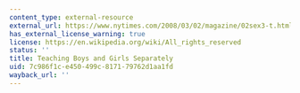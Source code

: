 ```yaml
---
content_type: external-resource
external_url: https://www.nytimes.com/2008/03/02/magazine/02sex3-t.html?_r=1
has_external_license_warning: true
license: https://en.wikipedia.org/wiki/All_rights_reserved
status: ''
title: Teaching Boys and Girls Separately
uid: 7c986f1c-e450-499c-8171-79762d1aa1fd
wayback_url: ''
---
```

